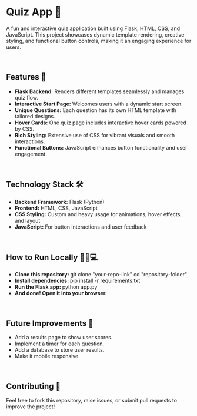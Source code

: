 # Quiz App 🎉
A fun and interactive quiz application built using Flask, HTML, CSS, and JavaScript. This project showcases dynamic template rendering, creative styling, and functional button controls, making it an engaging experience for users.

<br>

<h2> Features 🌟</h2>

<ul>
<li><b>Flask Backend:</b>
  Renders different templates seamlessly and manages quiz flow. </li>
<li><b>Interactive Start Page:</b>
  Welcomes users with a dynamic start screen. </li>
<li><b>Unique Questions:</b>
  Each question has its own HTML template with tailored designs. </li>
<li><b>Hover Cards:</b>
  One quiz page includes interactive hover cards powered by CSS. </li>
<li><b>Rich Styling:</b>
  Extensive use of CSS for vibrant visuals and smooth interactions. </li>
<li><b>Functional Buttons:</b>
  JavaScript enhances button functionality and user engagement.</li>
</ul>

<br>

<h2> Technology Stack 🛠️</h2>
<ul>
<li><b>Backend Framework:</b> Flask (Python) </li>
<li><b>Frontend:</b> HTML, CSS, JavaScript </li>
<li><b>CSS Styling:</b> Custom and heavy usage for animations, hover effects, and layout </li>
<li><b>JavaScript:</b> For button interactions and user feedback </li>
</ul>

<br>

<h2> How to Run Locally 🏃‍♂️💻</h2>
<ul>
<li><b> Clone this repository: </b>
git clone "your-repo-link"
cd "repository-folder" </li>

<li><b> Install dependencies: </b>
pip install -r requirements.txt </li>

<li><b> Run the Flask app: </b>
python app.py </li>

<li><b> And done! Open it into your browser. </b></li>
</ul>

<br>

<h2> Future Improvements 🚀</h2>
<ul>
<li>Add a results page to show user scores. </li>
<li>Implement a timer for each question.</li>
<li>Add a database to store user results. </li>
<li>Make it mobile responsive. </li>
</ul>

<br>

<h2> Contributing 🤝</h2>
Feel free to fork this repository, raise issues, or submit pull requests to improve the project!
<br>
